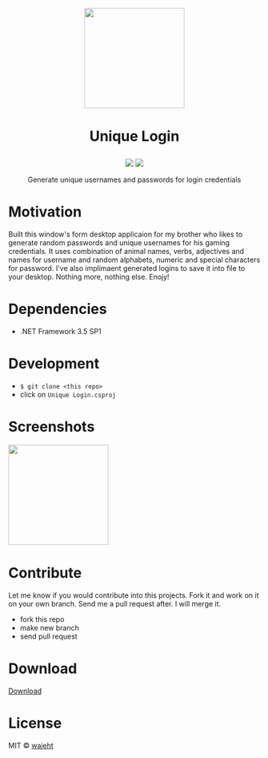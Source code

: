 <p align="center">
<a href="https://github.com/wajeht/windows_form_unique_login/releases"><img src="https://github.com/wajeht/windows_form_unique_login/blob/master/Unique%20Login/Resources/private-512.png?raw=true" width="200"></a>
</p>

# <p align="center">Unique Login</p>

<p align="center">
<a href="https://github.com/wajeht/windows_form_unique_login/releases"><img src="https://img.shields.io/github/downloads/wajeht/windows_form_unique_login/latest/total"></a> <a href="#"><img src="https://img.shields.io/github/v/release/wajeht/windows_form_unique_login"></a>

</p>
<p align="center">
Generate unique usernames and passwords for login credentials
</p>

# Motivation

Built this window's form desktop applicaion for my brother who likes to generate random passwords and unique usernames for his gaming credentials. It uses combination of animal names, verbs, adjectives and names for username and random alphabets, numeric and special characters for password. I've also implimaent generated logins to save it into file to your desktop. Nothing more, nothing else. Enojy!

# Dependencies
- .NET Framework 3.5 SP1

# Development

-   `$ git clone <this repo>`
- click on ``Unique Login.csproj``

# Screenshots

<img src="https://raw.githubusercontent.com/wajeht/windows_form_unique_login/master/screen_shot.png" width="200">

# Contribute
Let me know if you would contribute into this projects. Fork it and work on it on your own branch. Send me a pull request after. I will merge it.

- fork this repo
- make new branch
- send pull request

# Download
[Download](https://github.com/wajeht/windows_form_unique_login/releases/tag/v1.0)


# License
MIT © [wajeht](https://www.github.com/wajeht/)
